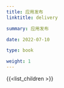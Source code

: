 ```yaml
---
title: 应用发布
linktitle: delivery

summary: 应用发布

date: 2022-07-10

type: book

weight: 1
---
```


{{<list_children >}}